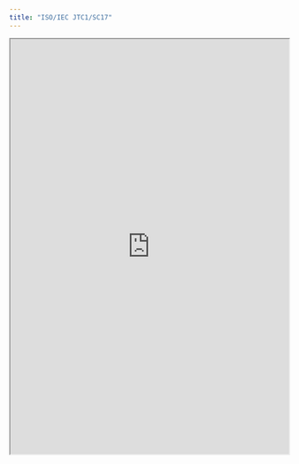 ```yaml
---
title: "ISO/IEC JTC1/SC17"
---
```



<iframe height="750" width="100%" src="https://ewelton.github.io/ktest/wiki.html#ISO/IEC%20JTC1/SC17"></iframe>

